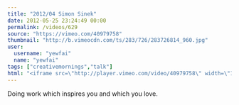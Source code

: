 ```yaml
---
title: "2012/04 Simon Sinek"
date: 2012-05-25 23:24:49 00:00
permalink: /videos/629
source: "https://vimeo.com/40979758"
thumbnail: "http://b.vimeocdn.com/ts/283/726/283726814_960.jpg"
user:
  username: "yewfai"
  name: "yewfai"
tags: ["creativemornings","talk"]
html: "<iframe src=\"http://player.vimeo.com/video/40979758\" width=\"1280\" height=\"720\" frameborder=\"0\" webkitAllowFullScreen mozallowfullscreen allowFullScreen></iframe>"
---
```


Doing work which inspires you and which you love.
